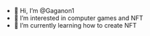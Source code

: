 - 👋 Hi, I’m @Gaganon1
- 👀 I’m interested in computer games and NFT
- 🌱 I’m currently learning how to create NFT

<!---
Gaganon1/Gaganon1 is a ✨ special ✨ repository because its `README.md` (this file) appears on your GitHub profile.
You can click the Preview link to take a look at your changes.
--->
